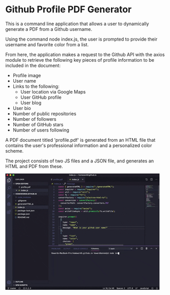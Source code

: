 # Github Profile PDF Generator

This is a command line application that allows a user to dynamically generate a PDF from a Github username. 

Using the command node index.js, the user is prompted to provide their username and favorite color from a list. 

From here, the application makes a request to the Github API with the axios module to retrieve the following key pieces of profile information to be included in the document:

* Profile image
* User name
* Links to the following:
  * User location via Google Maps
  * User GitHub profile
  * User blog
* User bio
* Number of public repositories
* Number of followers
* Number of GitHub stars
* Number of users following

A PDF document titled 'profile.pdf' is generated from an HTML file that contains the user's professional information and a personalized color scheme. 

The project consists of two JS files and a JSON file, and generates an HTML and PDF from these. 

![](Animated_GIF-downsized_large.gif)

